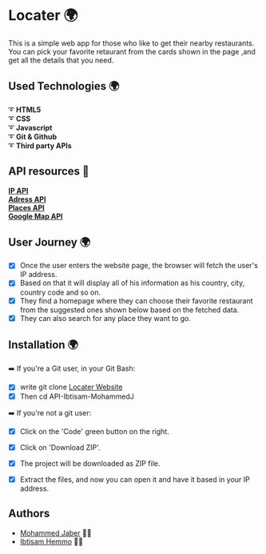 # Locater :earth_africa:
 This is a simple web app for those who like to get their nearby restaurants. You can pick your favorite retaurant from the cards shown in the page ,and get all the details that you need.
 
## Used Technologies :earth_africa:
:curly_loop: **HTML5** <br>
:curly_loop: **CSS**<br>
:curly_loop: **Javascript**<br>
:curly_loop: **Git & Github**<br>
:curly_loop: **Third party APIs**<br>

##  API resources 📌
**[IP API](https://api.ipify.org/?format=json)** <br>
**[Adress API](http://ip-api.com/json/YourIP)** <br>
**[Places API](https://api.tomtom.com/search/2/search/pizza.json)**<br>
**[Google Map API](https://maps.googleapis.com/maps/api/js)**<br>

 
## User Journey :earth_africa:
- [x] Once the user enters the website page, the browser will fetch the user's IP address.
- [x] Based on that it will display all of his information as his country, city, country code and so on. 
- [x] They find a homepage where they can choose their favorite restaurant from the suggested ones shown below based on the fetched data.
- [x] They can also search for any place they want to go. 

## Installation :earth_africa:
:arrow_right: If you're a Git user, in your Git Bash: 

 - [x] write git clone [Locater Website](https://github.com/CA-G12/API-Ibtisam-MohammedJ.git)
 - [x] Then cd API-Ibtisam-MohammedJ

:arrow_right: If you're not a git user:

 - [x] Click on the 'Code' green button on the right.
 - [x] Click on 'Download ZIP'.
 - [x] The project will be downloaded as ZIP file.
 - [x] Extract the files, and now you can open it and have it based in your IP address.
 
 
 
## Authors 
- [Mohammed Jaber](https://www.github.com/mohjaps)  :man_technologist:
- [Ibtisam Hemmo](https://github.com/Ibtisam-Hemmo) :woman_technologist:
